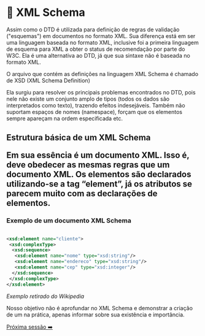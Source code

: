 <h1>🔎 XML Schema</h1>

<p>Assim como o DTD é utilizada para definição de regras de validação ("esquemas") em documentos no formato XML. Sua diferença está em ser uma linguagem baseada no formato XML, inclusive foi a primeira linguagem de esquema para XML a obter o status de recomendação por parte do W3C. Ela é uma alternativa ao DTD, já que sua sintaxe não é baseada no formato XML.</p>
<p>O arquivo que contém as definições na linguagem XML Schema é chamado de XSD (XML Schema Definition)</p>
<p>Ela surgiu para resolver os principais problemas encontrados no DTD, pois nele não existe um conjunto amplo de tipos (todos os dados são interpretados como texto), trazendo efeitos indesejáveis. Também não suportam espaços de nomes (namespace), forçam que os elementos sempre apareçam na ordem especificada etc.</p>

<h2>Estrutura básica de um XML Schema</p>
<p>Em sua essência é um documento XML. Isso é, deve obedecer as mesmas regras que um documento XML. Os elementos são declarados utilizando-se a tag “element”, já os atributos se parecem muito com as declarações de elementos.</p>

<h3>Exemplo de um documento XML Schema</h3>

~~~xml

<xsd:element name="cliente">
 <xsd:complexType>
  <xsd:sequence>
   <xsd:element name="nome" type="xsd:string"/>
   <xsd:element name="endereco" type="xsd:string"/>
   <xsd:element name="cep" type="xsd:integer"/>
  </xsd:sequence>
 </xsd:complexType>
</xsd:element>

~~~

*Exemplo retirado do Wikipedia*

<p>Nosso objetivo não é aprofundar no XML Schema e demonstrar a criação de um na prática, apenas informar sobre sua existência e importância.</p>

[Próxima sessão ➡️](bibliografia.md)